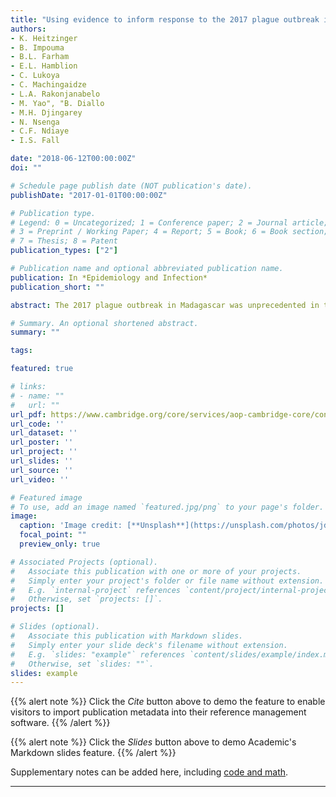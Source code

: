 ```yaml
---
title: "Using evidence to inform response to the 2017 plague outbreak in Madagascar: a view from the WHO African Regional Office"
authors:
- K. Heitzinger
- B. Impouma
- B.L. Farham
- E.L. Hamblion
- C. Lukoya
- C. Machingaidze
- L.A. Rakonjanabelo
- M. Yao", "B. Diallo
- M.H. Djingarey
- N. Nsenga
- C.F. Ndiaye
- I.S. Fall

date: "2018-06-12T00:00:00Z"
doi: ""

# Schedule page publish date (NOT publication's date).
publishDate: "2017-01-01T00:00:00Z"

# Publication type.
# Legend: 0 = Uncategorized; 1 = Conference paper; 2 = Journal article;
# 3 = Preprint / Working Paper; 4 = Report; 5 = Book; 6 = Book section;
# 7 = Thesis; 8 = Patent
publication_types: ["2"]

# Publication name and optional abbreviated publication name.
publication: In *Epidemiology and Infection*
publication_short: ""

abstract: The 2017 plague outbreak in Madagascar was unprecedented in the African region, resulting in 2417 cases (498 confirmed, 793 probable and 1126 suspected) and 209 deaths by the end of the acute urban pneumonic phase of the outbreak. The Health Emergencies Programme of the WHO Regional Office for Africa together with the WHO Country Office and WHO Headquarters assisted the Ministry of Public Health of Madagascar in the rapid implementation of plague prevention and control measures while collecting and analysing quantitative and qualitative data to inform immediate interventions. We document the key findings of the evidence available to date and actions taken as a result. Based on the four goals of operational research - effective dissemination of results, peer-reviewed publication, changes to policy and practice and improvements in programme performance and health - we evaluate the use of evidence to inform response to the outbreak and describe lessons learned for future outbreak responses in the WHO African region.

# Summary. An optional shortened abstract.
summary: ""

tags:

featured: true

# links:
# - name: ""
#   url: ""
url_pdf: https://www.cambridge.org/core/services/aop-cambridge-core/content/view/A10E864926C053916E62BBE64F079294/S0950268818001875a.pdf/using_evidence_to_inform_response_to_the_2017_plague_outbreak_in_madagascar_a_view_from_the_who_african_regional_office.pdf
url_code: ''
url_dataset: ''
url_poster: ''
url_project: ''
url_slides: ''
url_source: ''
url_video: ''

# Featured image
# To use, add an image named `featured.jpg/png` to your page's folder. 
image:
  caption: 'Image credit: [**Unsplash**](https://unsplash.com/photos/jdD8gXaTZsc)'
  focal_point: ""
  preview_only: true

# Associated Projects (optional).
#   Associate this publication with one or more of your projects.
#   Simply enter your project's folder or file name without extension.
#   E.g. `internal-project` references `content/project/internal-project/index.md`.
#   Otherwise, set `projects: []`.
projects: []

# Slides (optional).
#   Associate this publication with Markdown slides.
#   Simply enter your slide deck's filename without extension.
#   E.g. `slides: "example"` references `content/slides/example/index.md`.
#   Otherwise, set `slides: ""`.
slides: example
---
```


{{% alert note %}}
Click the *Cite* button above to demo the feature to enable visitors to import publication metadata into their reference management software.
{{% /alert %}}

{{% alert note %}}
Click the *Slides* button above to demo Academic's Markdown slides feature.
{{% /alert %}}

Supplementary notes can be added here, including [code and math](https://sourcethemes.com/academic/docs/writing-markdown-latex/).

---
